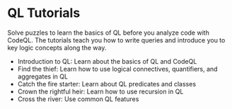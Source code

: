 # QL Tutorials

Solve puzzles to learn the basics of QL before you analyze code with CodeQL.
The tutorials teach you how to write queries and introduce you to key logic concepts along the way.

- Introduction to QL: Learn about the basics of QL and CodeQL
- Find the thief: Learn how to use logical connectives, quantifiers, and aggregates in QL
- Catch the fire starter: Learn about QL predicates and classes
- Crown the rightful heir: Learn how to use recursion in QL
- Cross the river: Use common QL features
